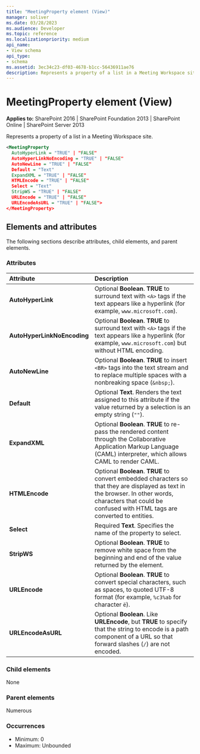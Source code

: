 ```yaml
---
title: "MeetingProperty element (View)"
manager: soliver
ms.date: 03/28/2023
ms.audience: Developer
ms.topic: reference
ms.localizationpriority: medium
api_name:
- View schema
api_type:
- schema
ms.assetid: 3ec34c23-df03-4678-b1cc-56436911ae76
description: Represents a property of a list in a Meeting Workspace site.
---
```


# MeetingProperty element (View)

**Applies to:** SharePoint 2016 | SharePoint Foundation 2013 | SharePoint Online | SharePoint Server 2013

Represents a property of a list in a Meeting Workspace site.

```XML
<MeetingProperty
  AutoHyperLink = "TRUE" | "FALSE"
  AutoHyperLinkNoEncoding = "TRUE" | "FALSE"
  AutoNewLine = "TRUE" | "FALSE"
  Default = "Text"
  ExpandXML = "TRUE" | "FALSE"
  HTMLEncode = "TRUE" | "FALSE"
  Select = "Text"
  StripWS = "TRUE" | "FALSE"
  URLEncode = "TRUE" | "FALSE"
  URLEncodeAsURL = "TRUE" | "FALSE">
</MeetingProperty>
```

## Elements and attributes

The following sections describe attributes, child elements, and parent elements.

### Attributes

|        Attribute        |                                                                                               Description                                                                                                |
| :-------------------------- | :----------------------------------------------------------------------------------------------------------------------------------------------------------------------------------------------------------- |
| **AutoHyperLink**           | Optional **Boolean**. **TRUE** to surround text with `<A>` tags if the text appears like a hyperlink (for example, `www.microsoft.com`).                                                                     |
| **AutoHyperLinkNoEncoding** | Optional **Boolean**. **TRUE** to surround text with `<A>` tags if the text appears like a hyperlink (for example, `www.microsoft.com`) but without HTML encoding.                                           |
| **AutoNewLine**             | Optional **Boolean**. **TRUE** to insert `<BR>` tags into the text stream and to replace multiple spaces with a nonbreaking space (`&nbsp;`).                                                                |
| **Default**                 | Optional **Text**. Renders the text assigned to this attribute if the value returned by a selection is an empty string (`""`).                                                                               |
| **ExpandXML**               | Optional **Boolean**. **TRUE** to re-pass the rendered content through the Collaborative Application Markup Language (CAML) interpreter, which allows CAML to render CAML.                                   |
| **HTMLEncode**              | Optional **Boolean**. **TRUE** to convert embedded characters so that they are displayed as text in the browser. In other words, characters that could be confused with HTML tags are converted to entities. |
| **Select**                  | Required **Text**. Specifies the name of the property to select.                                                                                                                                             |
| **StripWS**                 | Optional **Boolean**. **TRUE** to remove white space from the beginning and end of the value returned by the element.                                                                                        |
| **URLEncode**               | Optional **Boolean**. **TRUE** to convert special characters, such as spaces, to quoted UTF-8 format (for example, `%c3%ab` for character `ë`).                                                              |
| **URLEncodeAsURL**          | Optional **Boolean**. Like **URLEncode**, but **TRUE** to specify that the string to encode is a path component of a URL so that forward slashes (`/`) are not encoded.                                      |

### Child elements

None

### Parent elements

Numerous

### Occurrences

- Minimum: 0
- Maximum: Unbounded

